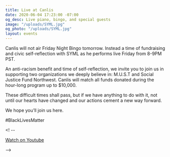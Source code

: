 ```yaml
---
title: Live at Canlis
date: 2020-06-04 17:23:00 -07:00
og_desc: Live piano, bingo, and special guests
image: "/uploads/SYML.jpg"
og_photo: "/uploads/SYML.jpg"
layout: events
---
```


Canlis will not air Friday Night Bingo tomorrow. Instead a time of fundraising and civic self-reflection with SYML as he performs live Friday from 8-9PM PST.

An anti-racism benefit and time of self-reflection, we invite you to join us in supporting two organizations we deeply believe in: M.U.S.T and Social Justice Fund Northwest. Canlis will match all funds donated during the hour-long program up to $10,000.

These difficult times shall pass, but if we have anything to do with it, not until our hearts have changed and our actions cement a new way forward.

We hope you’ll join us here. 

#BlackLivesMatter

<! --

<div class="EventsButton mt1 mb10">
  <a class="Caption" href="">
    Watch on Youtube
  </a>
</div>

-->
